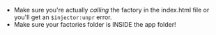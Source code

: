 * Make sure you're actually *calling* the factory in the index.html file or you'll get an `$injector:unpr` error.  
* Make sure your factories folder is INSIDE the app folder!